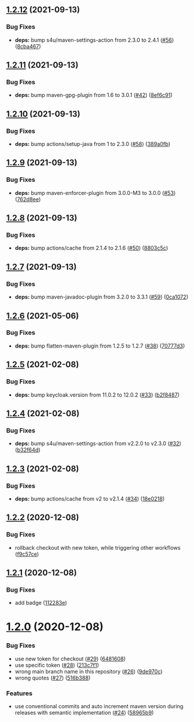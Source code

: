 ## [1.2.12](https://github.com/cnieg/keycloak-login-attribute/compare/v1.2.11...v1.2.12) (2021-09-13)


### Bug Fixes

* **deps:** bump s4u/maven-settings-action from 2.3.0 to 2.4.1 ([#56](https://github.com/cnieg/keycloak-login-attribute/issues/56)) ([8cba467](https://github.com/cnieg/keycloak-login-attribute/commit/8cba4678fcdc5736e9d0e7417086184dc2662e34))

## [1.2.11](https://github.com/cnieg/keycloak-login-attribute/compare/v1.2.10...v1.2.11) (2021-09-13)


### Bug Fixes

* **deps:** bump maven-gpg-plugin from 1.6 to 3.0.1 ([#42](https://github.com/cnieg/keycloak-login-attribute/issues/42)) ([8ef6c91](https://github.com/cnieg/keycloak-login-attribute/commit/8ef6c91094213f71eace34251b63bef9411129f7))

## [1.2.10](https://github.com/cnieg/keycloak-login-attribute/compare/v1.2.9...v1.2.10) (2021-09-13)


### Bug Fixes

* **deps:** bump actions/setup-java from 1 to 2.3.0 ([#58](https://github.com/cnieg/keycloak-login-attribute/issues/58)) ([389a0fb](https://github.com/cnieg/keycloak-login-attribute/commit/389a0fb23122491610ae92638774ed90bc51e7c5))

## [1.2.9](https://github.com/cnieg/keycloak-login-attribute/compare/v1.2.8...v1.2.9) (2021-09-13)


### Bug Fixes

* **deps:** bump maven-enforcer-plugin from 3.0.0-M3 to 3.0.0 ([#53](https://github.com/cnieg/keycloak-login-attribute/issues/53)) ([762d8ee](https://github.com/cnieg/keycloak-login-attribute/commit/762d8eea67ede053454a8ea80754b5a7179b08f4))

## [1.2.8](https://github.com/cnieg/keycloak-login-attribute/compare/v1.2.7...v1.2.8) (2021-09-13)


### Bug Fixes

* **deps:** bump actions/cache from 2.1.4 to 2.1.6 ([#50](https://github.com/cnieg/keycloak-login-attribute/issues/50)) ([8803c5c](https://github.com/cnieg/keycloak-login-attribute/commit/8803c5cdc55fce0a4f576d08366614269575ba18))

## [1.2.7](https://github.com/cnieg/keycloak-login-attribute/compare/v1.2.6...v1.2.7) (2021-09-13)


### Bug Fixes

* **deps:** bump maven-javadoc-plugin from 3.2.0 to 3.3.1 ([#59](https://github.com/cnieg/keycloak-login-attribute/issues/59)) ([0ca1072](https://github.com/cnieg/keycloak-login-attribute/commit/0ca10725fd9f0783cb76daadbc9becc9306dd83f))

## [1.2.6](https://github.com/cnieg/keycloak-login-attribute/compare/v1.2.5...v1.2.6) (2021-05-06)


### Bug Fixes

* **deps:** bump flatten-maven-plugin from 1.2.5 to 1.2.7 ([#38](https://github.com/cnieg/keycloak-login-attribute/issues/38)) ([70777d3](https://github.com/cnieg/keycloak-login-attribute/commit/70777d3a352205ec907606afec1808b86a0b9a00))

## [1.2.5](https://github.com/cnieg/keycloak-login-attribute/compare/v1.2.4...v1.2.5) (2021-02-08)


### Bug Fixes

* **deps:** bump keycloak.version from 11.0.2 to 12.0.2 ([#33](https://github.com/cnieg/keycloak-login-attribute/issues/33)) ([b2f8487](https://github.com/cnieg/keycloak-login-attribute/commit/b2f8487b950e1648821a9d5ce30238eeca22e255))

## [1.2.4](https://github.com/cnieg/keycloak-login-attribute/compare/v1.2.3...v1.2.4) (2021-02-08)


### Bug Fixes

* **deps:** bump s4u/maven-settings-action from v2.2.0 to v2.3.0 ([#32](https://github.com/cnieg/keycloak-login-attribute/issues/32)) ([b32f64d](https://github.com/cnieg/keycloak-login-attribute/commit/b32f64d1491288367609c08b84453579077d78d1))

## [1.2.3](https://github.com/cnieg/keycloak-login-attribute/compare/v1.2.2...v1.2.3) (2021-02-08)


### Bug Fixes

* **deps:** bump actions/cache from v2 to v2.1.4 ([#34](https://github.com/cnieg/keycloak-login-attribute/issues/34)) ([18e0218](https://github.com/cnieg/keycloak-login-attribute/commit/18e0218dd43391ce28662df85fe7a05673b14bec))

## [1.2.2](https://github.com/cnieg/keycloak-login-attribute/compare/v1.2.1...v1.2.2) (2020-12-08)


### Bug Fixes

* rollback checkout with new token, while triggering other workflows ([f9c57ce](https://github.com/cnieg/keycloak-login-attribute/commit/f9c57ced6fcc3324b1f3840438d5e38802037707))

## [1.2.1](https://github.com/cnieg/keycloak-login-attribute/compare/v1.2.0...v1.2.1) (2020-12-08)


### Bug Fixes

* add badge ([112283e](https://github.com/cnieg/keycloak-login-attribute/commit/112283ea9e8861558dfdcf11e569ad752a15afab))

# [1.2.0](https://github.com/cnieg/keycloak-login-attribute/compare/v1.1.2...v1.2.0) (2020-12-08)


### Bug Fixes

* use new token for checkout ([#29](https://github.com/cnieg/keycloak-login-attribute/issues/29)) ([6481608](https://github.com/cnieg/keycloak-login-attribute/commit/6481608beca659e64be939e79cdbc0647e56d640))
* use specific token ([#28](https://github.com/cnieg/keycloak-login-attribute/issues/28)) ([213c7f1](https://github.com/cnieg/keycloak-login-attribute/commit/213c7f124e033691187a8272cad8c2664f649e7c))
* wrong main branch name in this repository ([#26](https://github.com/cnieg/keycloak-login-attribute/issues/26)) ([9de970c](https://github.com/cnieg/keycloak-login-attribute/commit/9de970c2b628558933922e71d5127a97cd71587b))
* wrong quotes ([#27](https://github.com/cnieg/keycloak-login-attribute/issues/27)) ([516b388](https://github.com/cnieg/keycloak-login-attribute/commit/516b38895b62097093e22e4291a7d12edcb2e7a3))


### Features

* use conventional commits and auto increment maven version during releases with semantic implementation ([#24](https://github.com/cnieg/keycloak-login-attribute/issues/24)) ([58965b9](https://github.com/cnieg/keycloak-login-attribute/commit/58965b9f6edc994f05a21e793abadf8175a64286))
